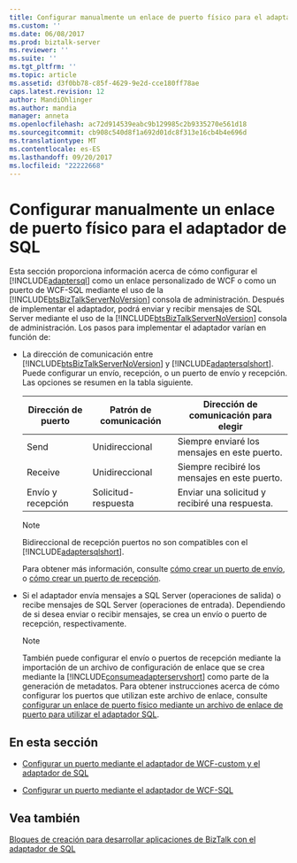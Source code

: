 ```yaml
---
title: Configurar manualmente un enlace de puerto físico para el adaptador de SQL | Documentos de Microsoft
ms.custom: ''
ms.date: 06/08/2017
ms.prod: biztalk-server
ms.reviewer: ''
ms.suite: ''
ms.tgt_pltfrm: ''
ms.topic: article
ms.assetid: d3f0bb78-c85f-4629-9e2d-cce180ff78ae
caps.latest.revision: 12
author: MandiOhlinger
ms.author: mandia
manager: anneta
ms.openlocfilehash: ac72d914539eabc9b129985c2b9335270e561d18
ms.sourcegitcommit: cb908c540d8f1a692d01dc8f313e16cb4b4e696d
ms.translationtype: MT
ms.contentlocale: es-ES
ms.lasthandoff: 09/20/2017
ms.locfileid: "22222668"
---
```

# <a name="manually-configure-a-physical-port-binding-to-the-sql-adapter"></a>Configurar manualmente un enlace de puerto físico para el adaptador de SQL
Esta sección proporciona información acerca de cómo configurar el [!INCLUDE[adaptersql](../../includes/adaptersql-md.md)] como un enlace personalizado de WCF o como un puerto de WCF-SQL mediante el uso de la [!INCLUDE[btsBizTalkServerNoVersion](../../includes/btsbiztalkservernoversion-md.md)] consola de administración. Después de implementar el adaptador, podrá enviar y recibir mensajes de SQL Server mediante el uso de la [!INCLUDE[btsBizTalkServerNoVersion](../../includes/btsbiztalkservernoversion-md.md)] consola de administración. Los pasos para implementar el adaptador varían en función de:  
  
-   La dirección de comunicación entre [!INCLUDE[btsBizTalkServerNoVersion](../../includes/btsbiztalkservernoversion-md.md)] y [!INCLUDE[adaptersqlshort](../../includes/adaptersqlshort-md.md)]. Puede configurar un envío, recepción, o un puerto de envío y recepción. Las opciones se resumen en la tabla siguiente.  
  
    |Dirección de puerto|Patrón de comunicación|Dirección de comunicación para elegir|  
    |--------------------|---------------------------|-----------------------------------------------|  
    |Send|Unidireccional|Siempre enviaré los mensajes en este puerto.|  
    |Receive|Unidireccional|Siempre recibiré los mensajes en este puerto.|  
    |Envío y recepción|Solicitud-respuesta|Enviar una solicitud y recibiré una respuesta.|  
  
    > [!NOTE]
    >  Bidireccional de recepción puertos no son compatibles con el [!INCLUDE[adaptersqlshort](../../includes/adaptersqlshort-md.md)].  
  
     Para obtener más información, consulte [cómo crear un puerto de envío](../../core/how-to-create-a-send-port2.md), o [cómo crear un puerto de recepción](../../core/how-to-create-a-receive-port.md). 
  
-   Si el adaptador envía mensajes a SQL Server (operaciones de salida) o recibe mensajes de SQL Server (operaciones de entrada). Dependiendo de si desea enviar o recibir mensajes, se crea un envío o puerto de recepción, respectivamente.  
  
    > [!NOTE]
    >  También puede configurar el envío o puertos de recepción mediante la importación de un archivo de configuración de enlace que se crea mediante la [!INCLUDE[consumeadapterservshort](../../includes/consumeadapterservshort-md.md)] como parte de la generación de metadatos. Para obtener instrucciones acerca de cómo configurar los puertos que utilizan este archivo de enlace, consulte [configurar un enlace de puerto físico mediante un archivo de enlace de puerto para utilizar el adaptador SQL](../../adapters-and-accelerators/adapter-sql/configure-a-physical-port-binding-using-a-port-binding-file-to-sql-adapter.md).
  
## <a name="in-this-section"></a>En esta sección  
  
-   [Configurar un puerto mediante el adaptador de WCF-custom y el adaptador de SQL](../../adapters-and-accelerators/adapter-sql/configure-a-port-using-the-wcf-custom-adapter-and-sql-adapter.md)  
  
-   [Configurar un puerto mediante el adaptador de WCF-SQL](../../adapters-and-accelerators/adapter-sql/configure-a-port-using-the-wcf-sql-adapter.md)  
  
## <a name="see-also"></a>Vea también  
[Bloques de creación para desarrollar aplicaciones de BizTalk con el adaptador de SQL](../../adapters-and-accelerators/adapter-sql/building-blocks-to-develop-biztalk-applications-with-the-sql-adapter.md)